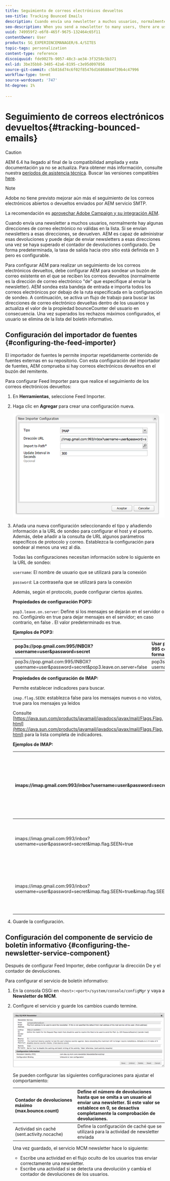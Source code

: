 ```yaml
---
title: Seguimiento de correos electrónicos devueltos
seo-title: Tracking Bounced Emails
description: Cuando envía una newsletter a muchos usuarios, normalmente hay algunas direcciones de correo electrónico no válidas en la lista. Si se envían newsletters a esas direcciones, se devuelven. AEM es capaz de administrar esas devoluciones y puede dejar de enviar newsletters a esas direcciones una vez se haya superado el contador de devoluciones configurado.
seo-description: When you send a newsletter to many users, there are usually some invalid emails addresses in the list. Sending newsletters to those addresses bounce back. AEM is capable of managing those bounces and can stop sending newsletters to those addresses after the configured bounce counter is exceeded.
uuid: 749959f2-e6f8-465f-9675-132464c65f11
contentOwner: User
products: SG_EXPERIENCEMANAGER/6.4/SITES
topic-tags: personalization
content-type: reference
discoiquuid: fde9027b-9057-48c3-ae34-3f3258c5b371
exl-id: 3be35bb8-3485-42a6-8195-c3e95d097856
source-git-commit: c5b816d74c6f02f85476d16868844f39b4c47996
workflow-type: tm+mt
source-wordcount: '747'
ht-degree: 1%

---
```


# Seguimiento de correos electrónicos devueltos{#tracking-bounced-emails}

>[!CAUTION]
>
>AEM 6.4 ha llegado al final de la compatibilidad ampliada y esta documentación ya no se actualiza. Para obtener más información, consulte nuestra [períodos de asistencia técnica](https://helpx.adobe.com/es/support/programs/eol-matrix.html). Buscar las versiones compatibles [here](https://experienceleague.adobe.com/docs/).

>[!NOTE]
>
>Adobe no tiene previsto mejorar aún más el seguimiento de los correos electrónicos abiertos o devueltos enviados por AEM servicio SMTP.
>
>La recomendación es [aprovechar Adobe Campaign y su integración AEM](/help/sites-administering/campaign.md).

Cuando envía una newsletter a muchos usuarios, normalmente hay algunas direcciones de correo electrónico no válidas en la lista. Si se envían newsletters a esas direcciones, se devuelven. AEM es capaz de administrar esas devoluciones y puede dejar de enviar newsletters a esas direcciones una vez se haya superado el contador de devoluciones configurado. De forma predeterminada, la tasa de salida hacia otro sitio está definida en 3 pero es configurable.

Para configurar AEM para realizar un seguimiento de los correos electrónicos devueltos, debe configurar AEM para sondear un buzón de correo existente en el que se reciben los correos devueltos (normalmente es la dirección de correo electrónico &quot;de&quot; que especifique al enviar la newsletter). AEM sondea esta bandeja de entrada e importa todos los correos electrónicos por debajo de la ruta especificada en la configuración de sondeo. A continuación, se activa un flujo de trabajo para buscar las direcciones de correo electrónico devueltas dentro de los usuarios y actualiza el valor de la propiedad bounceCounter del usuario en consecuencia. Una vez superados los rechazos máximos configurados, el usuario se elimina de la lista del boletín informativo.

## Configuración del importador de fuentes {#configuring-the-feed-importer}

El importador de fuentes le permite importar repetidamente contenido de fuentes externas en su repositorio. Con esta configuración del importador de fuentes, AEM comprueba si hay correos electrónicos devueltos en el buzón del remitente.

Para configurar Feed Importer para que realice el seguimiento de los correos electrónicos devueltos:

1. En **Herramientas**, seleccione Feed Importer.

1. Haga clic en **Agregar** para crear una configuración nueva.

   ![imagen_1](assets/chlimage_1.png)

1. Añada una nueva configuración seleccionando el tipo y añadiendo información a la URL de sondeo para configurar el host y el puerto. Además, debe añadir a la consulta de URL algunos parámetros específicos de protocolo y correo. Establezca la configuración para sondear al menos una vez al día.

   Todas las configuraciones necesitan información sobre lo siguiente en la URL de sondeo:

   `username`: El nombre de usuario que se utilizará para la conexión

   `password`: La contraseña que se utilizará para la conexión

   Además, según el protocolo, puede configurar ciertos ajustes.

   **Propiedades de configuración POP3:**

   `pop3.leave.on.server`: Define si los mensajes se dejarán en el servidor o no. Configúrelo en true para dejar mensajes en el servidor; en caso contrario, en false . El valor predeterminado es true.

   **Ejemplos de POP3:**

   | pop3s://pop.gmail.com:995/INBOX?username=user&amp;password=secret | Usar pop3 sobre SSL para conectarse a GMail en el puerto 995 con user/secret, dejando mensajes en el servidor de forma predeterminada |
   |---|---|
   | pop3s://pop.gmail.com:995/INBOX?username=user&amp;password=secret&amp;pop3.leave.on.server=false | pop3s://pop.gmail.com:995/INBOX?username=user&amp;password=secret&amp;pop3.leave.on.server=false |

   **Propiedades de configuración de IMAP:**

   Permite establecer indicadores para buscar.

   `imap.flag.SEEN`: establezca false para los mensajes nuevos o no vistos, true para los mensajes ya leídos

   Consulte [https://java.sun.com/products/javamail/javadocs/javax/mail/Flags.Flag.html](https://java.sun.com/products/javamail/javadocs/javax/mail/Flags.Flag.html) para la lista completa de indicadores.

   **Ejemplos de IMAP:**

   | imaps://imap.gmail.com:993/inbox?username=user&amp;password=secret | Usar IMAP sobre SSL para conectarse a GMail en el puerto 993 con user/secret. Solo se obtienen nuevos mensajes de forma predeterminada. |
   |---|---|
   | imaps://imap.gmail.com:993/inbox?username=user&amp;password=secret&amp;imap.flag.SEEN=true | Usar IMAP sobre SSL para conectarse a GMail 993 con usuario/secreto, solo obteniendo un mensaje ya visto. |
   | imaps://imap.gmail.com:993/inbox?username=user&amp;password=secret&amp;imap.flag.SEEN=true&amp;imap.flag.SEEN=false | Usar IMAP sobre SSL para conectarse a GMail 993 con usuario/secreto, obteniendo mensajes nuevos o ya leídos. |

1. Guarde la configuración.

## Configuración del componente de servicio de boletín informativo {#configuring-the-newsletter-service-component}

Después de configurar Feed Importer, debe configurar la dirección De y el contador de devoluciones.

Para configurar el servicio de boletín informativo:

1. En la consola OSGi en `<host>:<port>/system/console/configMgr` y vaya a **Newsletter de MCM**.

1. Configure el servicio y guarde los cambios cuando termine.

   ![Chlimage_1-1](assets/chlimage_1-1.png)

   Se pueden configurar las siguientes configuraciones para ajustar el comportamiento:

   | Contador de devoluciones máximo (max.bounce.count) | Define el número de devoluciones hasta que se omita a un usuario al enviar una newsletter. Si este valor se establece en 0, se desactiva completamente la comprobación de devoluciones. |
   |---|---|
   | Actividad sin caché (sent.activity.nocache) | Define la configuración de caché que se utilizará para la actividad de newsletter enviada |

   Una vez guardado, el servicio MCM newsletter hace lo siguiente:

   * Escribe una actividad en el flujo oculto de los usuarios tras enviar correctamente una newsletter.
   * Escribe una actividad si se detecta una devolución y cambia el contador de devoluciones de los usuarios.
